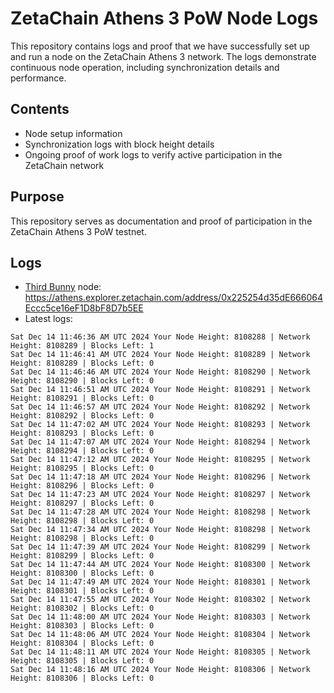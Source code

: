 # ZetaChain Athens 3 PoW Node Logs
This repository contains logs and proof that we have successfully set up and run a node on the ZetaChain Athens 3 network. The logs demonstrate continuous node operation, including synchronization details and performance.

## Contents
- Node setup information
- Synchronization logs with block height details
- Ongoing proof of work logs to verify active participation in the ZetaChain network

## Purpose
This repository serves as documentation and proof of participation in the ZetaChain Athens 3 PoW testnet.

## Logs

- [Third Bunny](https://thirdbunny.xyz/) node: https://athens.explorer.zetachain.com/address/0x225254d35dE666064Eccc5ce16eF1D8bF8D7b5EE
- Latest logs:
```
Sat Dec 14 11:46:36 AM UTC 2024 Your Node Height: 8108288 | Network Height: 8108289 | Blocks Left: 1
Sat Dec 14 11:46:41 AM UTC 2024 Your Node Height: 8108289 | Network Height: 8108289 | Blocks Left: 0
Sat Dec 14 11:46:46 AM UTC 2024 Your Node Height: 8108290 | Network Height: 8108290 | Blocks Left: 0
Sat Dec 14 11:46:51 AM UTC 2024 Your Node Height: 8108291 | Network Height: 8108291 | Blocks Left: 0
Sat Dec 14 11:46:57 AM UTC 2024 Your Node Height: 8108292 | Network Height: 8108292 | Blocks Left: 0
Sat Dec 14 11:47:02 AM UTC 2024 Your Node Height: 8108293 | Network Height: 8108293 | Blocks Left: 0
Sat Dec 14 11:47:07 AM UTC 2024 Your Node Height: 8108294 | Network Height: 8108294 | Blocks Left: 0
Sat Dec 14 11:47:12 AM UTC 2024 Your Node Height: 8108295 | Network Height: 8108295 | Blocks Left: 0
Sat Dec 14 11:47:18 AM UTC 2024 Your Node Height: 8108296 | Network Height: 8108296 | Blocks Left: 0
Sat Dec 14 11:47:23 AM UTC 2024 Your Node Height: 8108297 | Network Height: 8108297 | Blocks Left: 0
Sat Dec 14 11:47:28 AM UTC 2024 Your Node Height: 8108298 | Network Height: 8108298 | Blocks Left: 0
Sat Dec 14 11:47:34 AM UTC 2024 Your Node Height: 8108298 | Network Height: 8108298 | Blocks Left: 0
Sat Dec 14 11:47:39 AM UTC 2024 Your Node Height: 8108299 | Network Height: 8108299 | Blocks Left: 0
Sat Dec 14 11:47:44 AM UTC 2024 Your Node Height: 8108300 | Network Height: 8108300 | Blocks Left: 0
Sat Dec 14 11:47:49 AM UTC 2024 Your Node Height: 8108301 | Network Height: 8108301 | Blocks Left: 0
Sat Dec 14 11:47:55 AM UTC 2024 Your Node Height: 8108302 | Network Height: 8108302 | Blocks Left: 0
Sat Dec 14 11:48:00 AM UTC 2024 Your Node Height: 8108303 | Network Height: 8108303 | Blocks Left: 0
Sat Dec 14 11:48:06 AM UTC 2024 Your Node Height: 8108304 | Network Height: 8108304 | Blocks Left: 0
Sat Dec 14 11:48:11 AM UTC 2024 Your Node Height: 8108305 | Network Height: 8108305 | Blocks Left: 0
Sat Dec 14 11:48:16 AM UTC 2024 Your Node Height: 8108306 | Network Height: 8108306 | Blocks Left: 0
```

